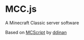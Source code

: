 # MCC.js

A Minecraft Classic server software

Based on [MCScript](https://github.com/ddinan/mcscript) by [ddinan](https://github.com/ddinan)
